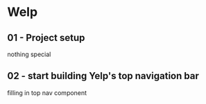 # Welp

## 01 - Project setup

nothing special

## 02 - start building Yelp's top navigation bar

filling in top nav component
